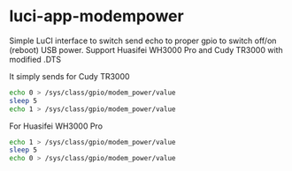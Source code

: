 # luci-app-modempower
Simple LuCI interface to switch send echo to proper gpio to switch off/on (reboot) USB power. Support Huasifei WH3000 Pro and Cudy TR3000 with modified .DTS

It simply sends for Cudy TR3000
```bash
echo 0 > /sys/class/gpio/modem_power/value
sleep 5
echo 1 > /sys/class/gpio/modem_power/value
```

For Huasifei WH3000 Pro
```bash
echo 1 > /sys/class/gpio/modem_power/value
sleep 5
echo 0 > /sys/class/gpio/modem_power/value
```